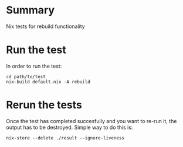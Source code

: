 # Summary

Nix tests for rebuild functionality

# Run the test

In order to run the test:
```
cd path/to/test
nix-build default.nix -A rebuild
```


 #  Rerun the tests

 Once the test has completed succesfully and you want to re-run it,
 the output has to be destroyed. Simple way to do this is:

 ```
 nix-store --delete ./result --ignore-liveness
 ```

